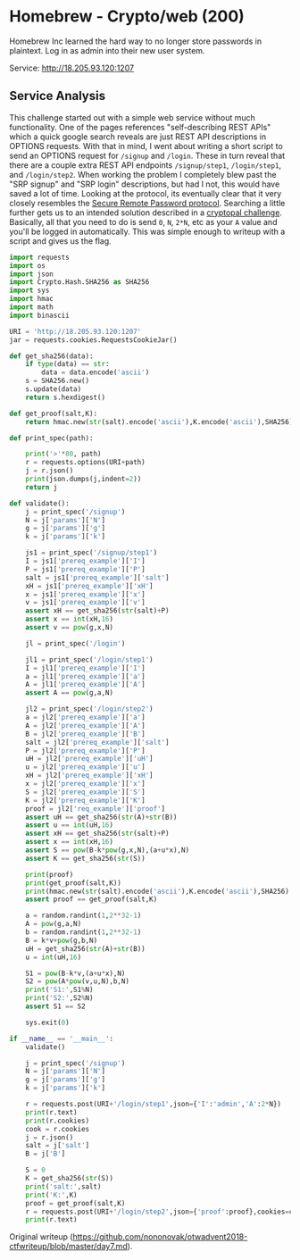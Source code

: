 # Homebrew - Crypto/web (200)

Homebrew Inc learned the hard way to no longer store passwords in plaintext.
Log in as admin into their new user system.

Service: http://18.205.93.120:1207

## Service Analysis

This challenge started out with a simple web service without much
functionality. One of the pages references "self-describing REST APIs" which a
quick google search reveals are just REST API descriptions in OPTIONS
requests. With that in mind, I went about writing a short script to send an
OPTIONS request for `/signup` and `/login`. These in turn reveal that there
are a couple extra REST API endpoints `/signup/step1`, `/login/step1`, and
`/login/step2`. When working the problem I completely blew past the "SRP
signup" and "SRP login" descriptions, but had I not, this would have saved a
lot of time. Looking at the protocol, its eventually clear that it very
closely resembles the [Secure Remote Password
protocol](https://en.wikipedia.org/wiki/Secure_Remote_Password_protocol).
Searching a little further gets us to an intended solution described in a
[cryptopal challenge](http://cryptopals.com/sets/5/challenges/37). Basically,
all that you need to do is send `0`, `N`, `2*N`, etc as your `A` value and
you'll be logged in automatically. This was simple enough to writeup with a
script and gives us the flag.

```python  
import requests  
import os  
import json  
import Crypto.Hash.SHA256 as SHA256  
import sys  
import hmac  
import math  
import binascii

URI = 'http://18.205.93.120:1207'  
jar = requests.cookies.RequestsCookieJar()

def get_sha256(data):  
	if type(data) == str:  
		data = data.encode('ascii')  
	s = SHA256.new()  
	s.update(data)  
	return s.hexdigest()

def get_proof(salt,K):  
	return hmac.new(str(salt).encode('ascii'),K.encode('ascii'),SHA256).hexdigest()

def print_spec(path):

	print('>'*80, path)  
	r = requests.options(URI+path)  
	j = r.json()  
	print(json.dumps(j,indent=2))  
	return j

def validate():  
	j = print_spec('/signup')  
	N = j['params']['N']  
	g = j['params']['g']  
	k = j['params']['k']

	js1 = print_spec('/signup/step1')  
	I = js1['prereq_example']['I']  
	P = js1['prereq_example']['P']  
	salt = js1['prereq_example']['salt']  
	xH = js1['prereq_example']['xH']  
	x = js1['prereq_example']['x']  
	v = js1['prereq_example']['v']  
	assert xH == get_sha256(str(salt)+P)  
	assert x == int(xH,16)  
	assert v == pow(g,x,N)

	jl = print_spec('/login')

	jl1 = print_spec('/login/step1')  
	I = jl1['prereq_example']['I']  
	a = jl1['prereq_example']['a']  
	A = jl1['prereq_example']['A']  
	assert A == pow(g,a,N)

	jl2 = print_spec('/login/step2')  
	a = jl2['prereq_example']['a']  
	A = jl2['prereq_example']['A']  
	B = jl2['prereq_example']['B']  
	salt = jl2['prereq_example']['salt']  
	P = jl2['prereq_example']['P']  
	uH = jl2['prereq_example']['uH']  
	u = jl2['prereq_example']['u']  
	xH = jl2['prereq_example']['xH']  
	x = jl2['prereq_example']['x']  
	S = jl2['prereq_example']['S']  
	K = jl2['prereq_example']['K']  
	proof = jl2['req_example']['proof']  
	assert uH == get_sha256(str(A)+str(B))  
	assert u == int(uH,16)  
	assert xH == get_sha256(str(salt)+P)  
	assert x == int(xH,16)  
	assert S == pow(B-k*pow(g,x,N),(a+u*x),N)  
	assert K == get_sha256(str(S))

	print(proof)  
	print(get_proof(salt,K))  
	print(hmac.new(str(salt).encode('ascii'),K.encode('ascii'),SHA256).hexdigest())  
	assert proof == get_proof(salt,K)

	a = random.randint(1,2**32-1)  
	A = pow(g,a,N)  
	b = random.randint(1,2**32-1)  
	B = k*v+pow(g,b,N)  
	uH = get_sha256(str(A)+str(B))  
	u = int(uH,16)

	S1 = pow(B-k*v,(a+u*x),N)  
	S2 = pow(A*pow(v,u,N),b,N)  
	print('S1:',S1%N)  
	print('S2:',S2%N)  
	assert S1 == S2

	sys.exit(0)

if __name__ == '__main__':  
	validate()

	j = print_spec('/signup')  
	N = j['params']['N']  
	g = j['params']['g']  
	k = j['params']['k']

	r = requests.post(URI+'/login/step1',json={'I':'admin','A':2*N})  
	print(r.text)  
	print(r.cookies)  
	cook = r.cookies  
	j = r.json()  
	salt = j['salt']  
	B = j['B']

	S = 0  
	K = get_sha256(str(S))  
	print('salt:',salt)  
	print('K:',K)  
	proof = get_proof(salt,K)  
	r = requests.post(URI+'/login/step2',json={'proof':proof},cookies=cook)  
	print(r.text)

```  

Original writeup
(https://github.com/nononovak/otwadvent2018-ctfwriteup/blob/master/day7.md).